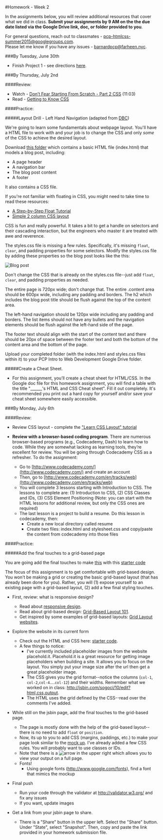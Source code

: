 #Homework - Week 2

In the assignments below, you will review additional resources that cover what we did in class.  **Submit your assignments by 9 AM on the the due date listed via the Google Drive link, doc, or folder provided to you**.  

For general questions, reach out to classmates - pcp-htmlcss-summer2015@googlegroups.com.  
Please let me know if you have any issues - barnardpcp@farheen.nyc.


###By Tuesday, June 30th

- Finish Project 1 - see directions [here](https://github.com/fma2/pcp-intro-web-development/blob/master/assignments/project1.md).


###By Thursday, July 2nd

####Review:

- Watch - [Don’t Fear Starting From Scratch - Part 2 CSS](http://www.dontfeartheinternet.com/css/don%E2%80%99t-fear-starting-from-scratch-2) (11:03)
- Read - [Getting to Know CSS](http://learn.shayhowe.com/html-css/getting-to-know-css/)

####Practice:

#####Layout Drill - Left Hand Navigation (adapted from [DBC](www.devbootcamp.com))

We're going to learn some fundamentals about webpage layout. You'll have a HTML file to work with and your job is to change the CSS and only *some* of the CSS to achieve the desired layout.

Download [this folder](https://drive.google.com/file/d/0B2oPzQ6clzPRZGx5VjJ0UEdTWVk/view?usp=sharing) which contains a basic HTML file (index.html) that models a blog post, including:

- A page header
- A navigation bar
- The blog post content
- A footer

It also contains a CSS file.  

If you're not familiar with floating in CSS, you might need to take time to read these resources:

- [A Step-by-Step Float Tutorial](http://css.maxdesign.com.au/floatutorial/)
- [Simple 2 column CSS layout](http://www.456bereastreet.com/lab/developing_with_web_standards/csslayout/2-col/)

CSS is fun and really powerful. It takes a bit to get a handle on selectors and their cascading interaction, but the engineers who master it are treated with awe and reverence.

The styles.css file is missing a few rules.  Specifically, it's missing `float`, `clear`, and padding properties for some selectors.  Modify the styles.css file by adding these properties so the blog post looks like the this:

![Blog post](https://camo.githubusercontent.com/787ea8fd6fa5beadb161d3275a64ef00b4762871/687474703a2f2f662e636c2e6c792f6974656d732f336a30573351304d304f3258324e3136306a31332f53637265656e25323053686f74253230323031332d30322d31362532306174253230372e31322e3138253230504d2e706e67)

Don't change the CSS that is already on the styles.css file--just add `float`, `clear`, and padding properties as needed.  

The entire page is 720px wide; don't change that. The entire .content area should be 600px wide, including any padding and borders. The h2 which includes the blog post title should be flush against the top of the content area.

The left-hand navigation should be 120px wide including any padding and borders. The list items should not have any bullets and the navigation elements should be flush against the left-hand side of the page.

The footer text should align with the start of the content text and there should be 20px of space between the footer text and both the bottom of the content area and the bottom of the page.

Upload your completed folder (with the index.html and styles.css files within it) to your PCP Intro to Web Development Google Drive folder.  

#####Create a Cheat Sheet.

- For this assignment, you’ll create a cheat sheet for HTML/CSS.  In the Google doc file for this homework assignment, you will find a table with the title "______'s HTML and CSS Cheat sheet".  Fill it out completely.  It's recommended you print out a hard copy for yourself and/or save your cheat sheet somewhere easily accessible.

###By Monday, July 6th

####Review:

- Review CSS layout - complete the ["Learn CSS Layout" tutorial](http://learnlayout.com/)
- **Review with a browser-based coding program**.  There are numerous browser-based programs (e.g., Codecademy, Dash) to learn how to code. While they are somewhat lacking as learning tools, they’re excellent for review. You will be going through Codecademy CSS as a refresher. To do the assignment:
	
	- Go to [http://www.codecademy.com/](http://www.codecademy.com/) and create an account 
	- Then, go to [http://www.codecademy.com/en/tracks/web](http://www.codecademy.com/en/tracks/web)
	- You will complete 3 lessons starting with Introduction to CSS. The lessons to complete are: (1) Introduction to CSS, (2) CSS Classes and IDs, (3) CSS Element Positioning (Note: you can start with the HTML lessons for additional review, but only the CSS ones are required)  
	- The last lesson is a project to build a resume. Do this lesson in codecademy, then: 
		- Create a new local directory called resume
		- Create two files: index.html and stylesheet.css and copy/paste the content from codecademy into those files 

####Practice:

#####Add the final touches to a grid-based page

You are going add the final touches to make [this](https://drive.google.com/file/d/0B1MYP7sU_C0vZkxCOGxSSVBZcXc/view) with this [starter code](http://jsbin.com/xotogocogi/1/edit?html,css,output)

The focus of this assignment is to get comfortable with grid-based design.  You won't be making a grid or creating the basic grid-based layout (that has already been done for you).  Rather, you will (1) expose yourself to an existing page with a grid-based layout, (2) add a few final styling touches.

- First, review: what is responsive design?
	- Read about [responsive design](http://learn.shayhowe.com/advanced-html-css/responsive-web-design/).
	- Read about grid-based design: [Grid-Based Layout 101](http://www.sitepoint.com/grid-based-layouts-101/).
	- Get inspired by some examples of grid-based layouts: [Grid Layout websites](http://www.siteinspire.com/websites?categories=101).

- Explore the website in its current form
	- Check out the HTML and CSS here: [starter code](http://jsbin.com/xotogocogi/1/edit?html,css,output). 
	- A few things to notice:
		- I’ve currently included placeholder images from the website placehold.it. Placehold.it is a great resource for getting image placeholders when building a site. It allows you to focus on the layout. You simply put your image size after the url then get a great placeholder image. 
		- The CSS gives you the grid format--notice the columns (`col-1`, `col-2`,`col-4`....`col-12`) and their widths.  Remember what we worked on in class: http://jsbin.com/sogoci/10/edit?html,css,output.
		- The HTML uses the grid defined by the CSS--read over the comments I've added. 

- While still on the jsbin page, add the final touches to the grid-based page.  
	- The page is mostly done with the help of the grid-based layout--there is no need to add `float` or `position`.  
	- Now, its up to you to add CSS (margins, paddings, etc.) to make your page look similar to the [mock up](https://drive.google.com/file/d/0B1MYP7sU_C0vZkxCOGxSSVBZcXc/view).  I've already added a few CSS rules.  You will probably want to use classes or IDs. 
	- Note that there is a ![arrow](http://static.jsbin.com/images/popout.png) in the upper right which allows you to view your output on a full page.
	- Fonts!
		- Using google fonts (http://www.google.com/fonts), find a font that mimics the mockup 

- Final push
	- Run your code through the validator at http://validator.w3.org/ and fix any issues 
	- If you want, update images 

- Get a link from your jsbin page to share.  
	- There is a "Share" button in the upper left.  Select the "Share" button.  Under "State", select "Snapshot".  Then, copy and paste the link provided in your homework submission file.
	
